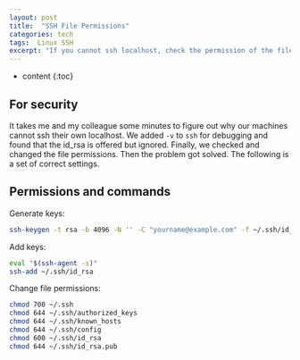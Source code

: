 ```yaml
---
layout: post
title:  "SSH File Permissions"
categories: tech
tags:  Linux SSH
excerpt: "If you cannot ssh localhost, check the permission of the files"
---
```


* content
{:toc}

## For security

It takes me and my colleague some minutes to figure out why our machines cannot ssh their own localhost. We added `-v` to `ssh` for debugging and found that the id_rsa is offered but ignored.
Finally, we checked and changed the file permissions. Then the problem got solved.
The following is a set of correct settings.

## Permissions and commands

Generate keys:

```bash
ssh-keygen -t rsa -b 4096 -N '' -C "yourname@example.com" -f ~/.ssh/id_rsa
```

Add keys:

```bash
eval "$(ssh-agent -s)"
ssh-add ~/.ssh/id_rsa
```

Change file permissions:

```bash
chmod 700 ~/.ssh
chmod 644 ~/.ssh/authorized_keys
chmod 644 ~/.ssh/known_hosts
chmod 644 ~/.ssh/config
chmod 600 ~/.ssh/id_rsa
chmod 644 ~/.ssh/id_rsa.pub
```
